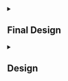 <details>
    <summary>
        <h2>Final Design</h2>
    </summary>
    <div>
        <img src="/Images/red.png" height="400"/>
    </div>
</details>

<details>
    <summary>
        <h2>Design</h2>
    </summary>
    <div>
        <h3>Front View</h3>
        <img src="/Images/front-view.png" height="400"/>
    </div>
    <div>
        <h3>Back View</h3>
        <img src="/Images/back-view.png" height="400"/>
    </div>
    <div>
        <h3>Leg Components</h3>
        <img src="/Images/leg-components.png" height="400"/>
    </div>
    <div>
        <h3>Leg Assembly</h3>
        <img src="/Images/leg.png" height="400"/>
    </div>
    <div>
        <h3>Tibia Components</h3>
        <img src="/Images/tibia-components.png" height="400"/>
    </div>
    <div>
        <h3>Servo Orientation</h3>
        <img src="/Images/servo_orientation.png" height="400"/>
    </div>
    <div>
        <h3>Top View</h3>
        <img src="/Images/top.png" height="400"/>
    </div>
</details>

